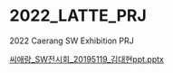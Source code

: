# 2022_LATTE_PRJ
2022 Caerang SW Exhibition PRJ



[씨애랑_SW전시회_20195119_김대현ppt.pptx](https://github.com/LifeIsRightward/2022_LATTE_PRJ/files/10024863/_SW._20195119_.ppt.pptx)
